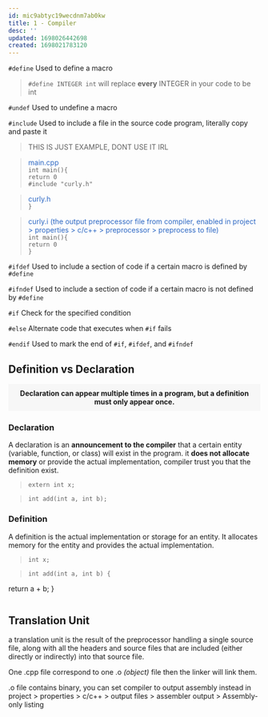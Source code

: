 ```yaml
---
id: mic9abtyc19wecdnm7ab0kw
title: 1 - Compiler
desc: ''
updated: 1698026442698
created: 1698021783120
---
```

`#define` Used to define a macro
> `#define INTEGER int` will replace **every** INTEGER in your code to be int 

`#undef`
Used to undefine a macro

`#include`
Used to include a file in the source code program, literally copy and paste it  

>THIS IS JUST EXAMPLE, DONT USE IT IRL

><span style="color:#2D68C4">main.cpp</span>  
>`int main(){`  
>`return 0`  
>`#include "curly.h"`

><span style="color:#2D68C4">curly.h</span>  
>`}`

><span style="color:#2D68C4">curly.i (the output preprocessor file from compiler, enabled in project > properties > c/c++ > preprocessor > preprocess to file) </span>  
>`int main(){`  
>`return 0`  
>`}`

`#ifdef`
Used to include a section of code if a certain macro is defined by `#define`

`#ifndef`
Used to include a section of code if a certain macro is not defined by `#define`

`#if`
Check for the specified condition

`#else`
Alternate code that executes when `#if` fails

`#endif`
Used to mark the end of `#if`, `#ifdef`, and `#ifndef`

## Definition vs Declaration

<div style="background-color:#aaaaaa12; padding:10px">

<center>
  <b>Declaration can appear multiple times in a program, but a definition must only appear once.</b>
</center>

</div>

### Declaration
A declaration is an **announcement to the compiler** that a certain entity (variable, function, or class) will exist in the program. it **does not allocate memory** or provide the actual implementation, compiler trust you that the definition exist.

>`extern int x;`

>`int add(int a, int b); `

### Definition
A definition is the actual implementation or storage for an entity. It allocates memory for the entity and provides the actual implementation.

>`int x;`

>```
>int add(int a, int b) {
  return a + b; 
}
>```


## Translation Unit
a translation unit is the result of the preprocessor handling a single source file, along with all the headers and source files that are included (either directly or indirectly) into that source file.

One .cpp file correspond to one .o *(object)* file then the linker will link them.

.o file contains binary, you can set compiler to output assembly instead in project > properties > c/c++ > output files > assembler output > Assembly-only listing